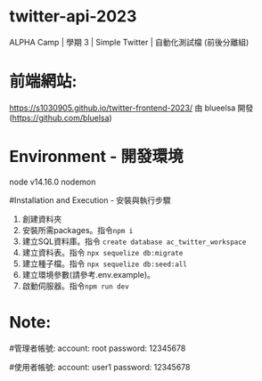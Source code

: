 # twitter-api-2023
ALPHA Camp | 學期 3 | Simple Twitter | 自動化測試檔 (前後分離組) 
# 前端網站: 
https://s1030905.github.io/twitter-frontend-2023/
由 blueelsa 開發(https://github.com/bluelsa)

# Environment - 開發環境
node v14.16.0
nodemon

#Installation and Execution - 安裝與執行步驟
1. 創建資料夾
2. 安裝所需packages。指令`npm i`
3. 建立SQL資料庫。指令 `create database ac_twitter_workspace`
4. 建立資料表。指令 `npx sequelize db:migrate`
5. 建立種子檔。指令 `npx sequelize db:seed:all`
6. 建立環境參數(請參考.env.example)。
7. 啟動伺服器。指令`npm run dev`

# Note:
#管理者帳號:
account: root
password: 12345678

#使用者帳號:
account: user1
password: 12345678
